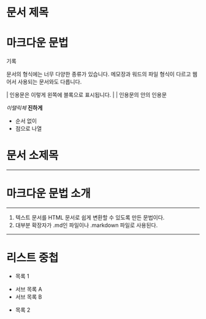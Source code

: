 # 문서 제목

# 마크다운 문법

기록

문서의 형식에는 너무 다양한 종류가 있습니다.
메모장과 워드의 파일 형식이 다르고 웹어서 사용되는 문서와도 다릅니다.

| 인용문은 이렇게 왼쪽에 블록으로 표시됩니다.
| | 인용문의 안의 인용문

*이탤릭체*
**진하게**

* 순서 없이
* 점으로 나열

# 문서 소제목
---

# 마크다운 문법 소개
---
1. 텍스트 문서를 HTML 문서로 쉽게 변환할 수 있도록 만든 문법이다.
2. 대부분 확장자가 .md인 파일이나 .markdown 파일로 사용된다.
---
# 리스트 중첩
* 목록 1
- 서브 목록 A
- 서브 목록 B
* 목록 2
